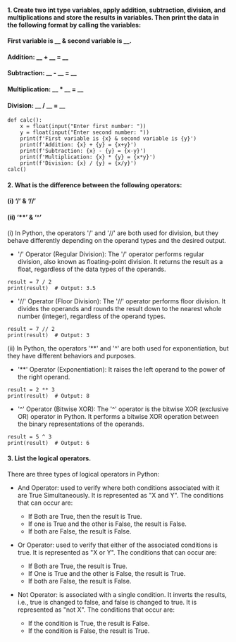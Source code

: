 #### 1. Create two int type variables, apply addition, subtraction, division, and multiplications and store the results in variables. Then print the data in the following format by calling the variables:
#### First variable is __ & second variable is __.
#### Addition: __ + __ = __
#### Subtraction: __ - __ = __
#### Multiplication: __ * __ = __
#### Division: __ / __ = __
```
def calc():
    x = float(input("Enter first number: "))
    y = float(input("Enter second number: "))
    print(f'First variable is {x} & second variable is {y}')
    print(f'Addition: {x} + {y} = {x+y}')
    print(f'Subtraction: {x} - {y} = {x-y}')
    print(f'Multiplication: {x} * {y} = {x*y}')
    print(f'Division: {x} / {y} = {x/y}')
calc()
```
#### 2. What is the difference between the following operators:
#### (i) ‘/’ & ‘//’
#### (ii) ‘**’ & ‘^’
(i) In Python, the operators '/' and '//' are both used for division, but they behave differently depending on the operand types and the desired output.
- '/' Operator (Regular Division): The '/' operator performs regular division, also known as floating-point division. It returns the result as a float, regardless of the data types of the operands.
```
result = 7 / 2
print(result)  # Output: 3.5
```
- '//' Operator (Floor Division): The '//' operator performs floor division. It divides the operands and rounds the result down to the nearest whole number (integer), regardless of the operand types.
```
result = 7 // 2
print(result)  # Output: 3
```
(ii) In Python, the operators '**' and '^' are both used for exponentiation, but they have different behaviors and purposes.
- '**' Operator (Exponentiation): It raises the left operand to the power of the right operand.
```
result = 2 ** 3
print(result)  # Output: 8
```
- '^' Operator (Bitwise XOR): The '^' operator is the bitwise XOR (exclusive OR) operator in Python. It performs a bitwise XOR operation between the binary representations of the operands.
```
result = 5 ^ 3
print(result)  # Output: 6
```
#### 3. List the logical operators.
There are three types of logical operators in Python:
- And Operator: used to verify where both conditions associated with it are True Simultaneously. It is represented as "X and Y".
The conditions that can occur are:
  - If Both are True, then the result is True.
  - If one is True and the other is False, the result is False.
  - If both are False, the result is False.

- Or Operator: used to verify that either of the associated conditions is true. It is represented as "X or Y". The conditions that can occur are:
  - If Both are True, the result is True.
  - If One is True and the other is False, the result is True.
  - If both are False, the result is False.
- Not Operator: is associated with a single condition. It inverts the results, i.e., true is changed to false, and false is changed to true. It is represented as "not X". The conditions that occur are:
  - If the condition is True, the result is False.
  - If the condition is False, the result is True.











